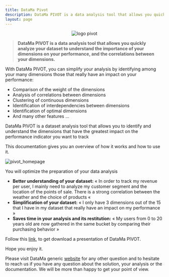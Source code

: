 ```yaml
---
title: DataMa Pivot
description: DataMa PIVOT is a data analysis tool that allows you quickly analyze your dataset to understand the importance of your dimensions on your performance, and the correlations between your dimensions.
layout: page
---
```


<center><img src="{{site.url}}/{{site.baseurl}}/core_app/images/IconePivot.jpg" alt="logo pivot" /></center>

> **DataMa PIVOT is a data analysis tool that allows you quickly analyze your dataset to understand the importance of your dimensions on your performance, and the correlations between your dimensions.**

With DataMa PIVOT, you can simplify your analysis by identifying among your many dimensions those that really have an impact on your performance:

* Comparison of the weight of the dimensions
* Analysis of correlations between dimensions
* Clustering of continuous dimensions
* Identification of interdependencies between dimensions
* Identification of optimal dimensions
* And many other features …

DataMa PIVOT is a dataset analysis tool that allows you to identify and understand the dimensions that have the greatest impact on the performance indicator you want to track

This documentation gives you an overview of how it works and how to use it.

![pivot_homepage]({{site.url}}/{{site.baseurl}}/core_app/images/pivot.png)

You will optimize the preparation of your data analysis

* **Better understanding of your dataset:** « In order to track my revenue per user, I mainly need to analyze my customer segment and the location of the points of sale. There is a strong correlation between the weather and the choice of products «
* **Simplification of your dataset:** « I only have 3 dimensions out of the 15 that I have in my dataset that really have an impact on my performance »
* **Saves time in your analysis and its restitution:** « My users from 0 to 20 years old are now gathered in the same bucket by comparing their purchasing behavior »


Follow this [link](https://datama.fr/wp-content/uploads/2019/06/DataMaPivot_BrochureEN_2019.pdf), to get download a presentation of DataMa PIVOT.

Hope you enjoy it.

Please visit DataMa generic [website](https://datama.fr/lets-talk/) for any other question and to hesitate to reach us if you have any question about the solution, your analysis or the documentation. We will be more than happy to get your point of view.
